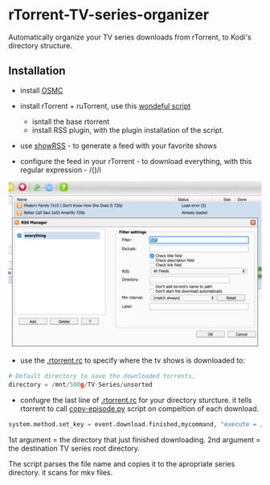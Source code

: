 # rTorrent-TV-series-organizer
Automatically organize your TV series downloads from rTorrent, to Kodi's directory structure.

## Installation

* install [OSMC](https://osmc.tv/) 

* install rTorrent + ruTorrent, use this [wondeful script](https://github.com/Kerwood/Rtorrent-Auto-Install)

  * isntall the base rtorrent 
  * install RSS plugin, with the plugin installation of the script.

* use [showRSS](http://new.showrss.info/) - to generate a feed with your favorite shows

* configure the feed in your rTorrent - to download everything, with this regular expression - /()/i

![alt tag](https://raw.githubusercontent.com/oridanus/rTorrent-TV-series-organizer/master/Screen%20Shot%202016-03-11%20at%2012.40.54%20PM.png)

* use the [.rtorrent.rc](https://github.com/oridanus/rTorrent-TV-series-organizer/blob/master/.rtorrent.rc) to specify where the tv shows is downloaded to:

```python
# Default directory to save the downloaded torrents.
directory = /mnt/500g/TV-Series/unsorted
```

* confugre the last line of [.rtorrent.rc](https://github.com/oridanus/rTorrent-TV-series-organizer/blob/master/.rtorrent.rc) for your directory sturcture. it tells rtorrent to call [copy-episode.py](https://github.com/oridanus/rTorrent-TV-series-organizer/blob/master/copy-episode.py) script on compeltion of each download. 

```python
system.method.set_key = event.download.finished,mycommand, "execute = /usr/bin/python, /home/osmc/organizer/copy-episode.py, $d.get_base_path=, /mnt/500g/TV-Series"
```
1st argument = the directory that just finished downloading.
2nd argument = the destination TV series root directory.

The script parses the file name and copies it to the apropriate series directory. it scans for mkv files.


